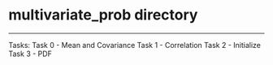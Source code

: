 # multivariate_prob directory

---

Tasks:
Task 0 - Mean and Covariance
Task 1 - Correlation
Task 2 - Initialize
Task 3 - PDF
